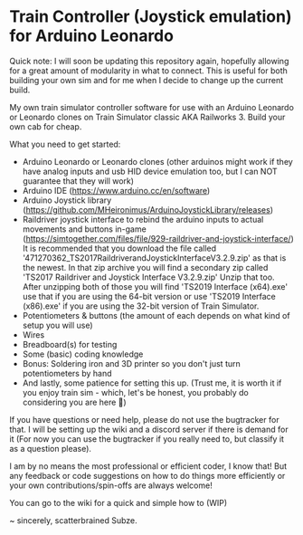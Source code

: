 # Train Controller (Joystick emulation) for Arduino Leonardo
Quick note: I will soon be updating this repository again, hopefully allowing for a great amount of modularity in what to connect. This is useful for both building your own sim and for me when I decide to change up the current build.

My own train simulator controller software for use with an Arduino Leonardo or Leonardo clones on Train Simulator classic AKA Railworks 3. Build your own cab for cheap.

What you need to get started:
- Arduino Leonardo or Leonardo clones (other arduinos might work if they have analog inputs and usb HID device emulation too, but I can NOT guarantee that they will work)
- Arduino IDE (https://www.arduino.cc/en/software)
- Arduino Joystick library (https://github.com/MHeironimus/ArduinoJoystickLibrary/releases)
- Raildriver joystick interface to rebind the arduino inputs to actual movements and buttons in-game (https://simtogether.com/files/file/929-raildriver-and-joystick-interface/) It is recommended that you download the file called '471270362_TS2017RaildriverandJoystickInterfaceV3.2.9.zip' as that is the newest. In that zip archive you will find a secondary zip called 'TS2017 Raildriver and Joystick Interface V3.2.9.zip' Unzip that too. After unzipping both of those you will find 'TS2019 Interface (x64).exe' use that if you are using the 64-bit version or use 'TS2019 Interface (x86).exe' if you are using the 32-bit version of Train Simulator.
- Potentiometers & buttons (the amount of each depends on what kind of setup you will use)
- Wires
- Breadboard(s) for testing
- Some (basic) coding knowledge
- Bonus: Soldering iron and 3D printer so you don't just turn potentiometers by hand
- And lastly, some patience for setting this up. (Trust me, it is worth it if you enjoy train sim - which, let's be honest, you probably do considering you are here 🙂)

If you have questions or need help, please do not use the bugtracker for that. I will be setting up the wiki and a discord server if there is demand for it (For now you can use the bugtracker if you really need to, but classify it as a question please).

I am by no means the most professional or efficient coder, I know that! But any feedback or code suggestions on how to do things more efficiently or your own contributions/spin-offs are always welcome!

You can go to the wiki for a quick and simple how to (WIP)


~ sincerely, scatterbrained Subze.
